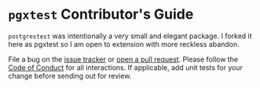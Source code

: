 # `pgxtest` Contributor's Guide

`postgrestest` was intentionally a very small and elegant package. I forked it here as pgxtest 
so I am open to extension with more reckless abandon.

File a bug on the [issue tracker][] or [open a pull request][]. Please follow
the [Code of Conduct][] for all interactions. If applicable, add unit tests for
your change before sending out for review.

[Code of Conduct]: CODE_OF_CONDUCT.md
[issue tracker]: https://github.com/zombiezen/postgrestest/issues/new
[open a pull request]: https://github.com/zombiezen/postgrestest/compare
